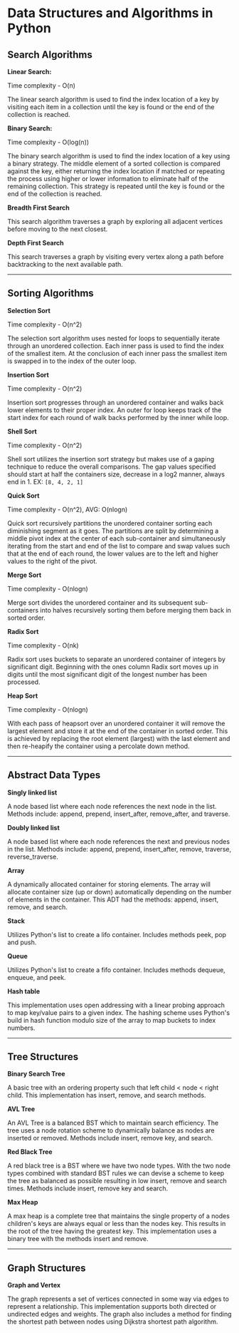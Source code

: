 # Data Structures and Algorithms in Python
## Search Algorithms
**Linear Search:**

Time complexity - O(n)

The linear search algorithm is used to find the index location
of a key by visiting each item in a collection until the key 
is found or the end of the collection is reached.

**Binary Search:**

Time complexity - O(log(n))

The binary search algorithm is used to find the index location
of a key using a binary strategy. The middle element of a sorted
collection is compared against the key, either returning the index
location if matched or repeating the process using higher or lower
information to eliminate half of the remaining collection. This
strategy is repeated until the key is found or the end of the
collection is reached.

**Breadth First Search**

This search algorithm traverses a graph by exploring all adjacent
vertices before moving to the next closest.

**Depth First Search**

This search traverses a graph by visiting every vertex along a path
before backtracking to the next available path.
___
## Sorting Algorithms
**Selection Sort**

Time complexity - O(n^2)

The selection sort algorithm uses nested for loops to 
sequentially iterate through an unordered collection. Each inner
pass is used to find the index of the smallest item. 
At the conclusion of each inner pass the smallest item is swapped
in to the index of the outer loop.

**Insertion Sort**

Time complexity - O(n^2)

Insertion sort progresses through an unordered container and
walks back lower elements to their proper index. An outer for loop
keeps track of the start index for each round of walk backs 
performed by the inner while loop. 

**Shell Sort**

Time complexity - O(n^2)

Shell sort utilizes the insertion sort strategy but makes
use of a gaping technique to reduce the overall comparisons.
The gap values specified should start at half the containers size,
decrease in a log2 manner, always end in 1. 
EX: `[8, 4, 2, 1]`

**Quick Sort**

Time complexity - O(n^2), AVG: O(nlogn)

Quick sort recursively partitions the unordered container
sorting each diminishing segment as it goes. The partitions are
split by determining a middle pivot index at the center of each
sub-container and simultaneously iterating from the start and end
of the list to compare and swap values such that at the end of
each round, the lower values are to the left and higher values
to the right of the pivot.

**Merge Sort**

Time complexity - O(nlogn)

Merge sort divides the unordered container and its subsequent 
sub-containers into halves recursively sorting them before merging
them back in sorted order.

**Radix Sort**

Time complexity - O(nk)

Radix sort uses buckets to separate an unordered container of
integers by significant digit. Beginning with the ones column
Radix sort moves up in digits until the most significant digit
of the longest number has been processed.

**Heap Sort**

Time complexity - O(nlogn)

With each pass of heapsort over an unordered container it will 
remove the largest element and store it at the end of the container
in sorted order. This is achieved by replacing the root element
(largest) with the last element and then re-heapify the 
container using a percolate down method.
___
## Abstract Data Types
**Singly linked list**

A node based list where each node references the next node in
the list. Methods include: append, prepend, insert_after,
remove_after, and traverse.

**Doubly linked list**

A node based list where each node references the next and previous
nodes in the list. Methods include: append, prepend, insert_after,
remove, traverse, reverse_traverse.

**Array**

A dynamically allocated container for storing elements. The array
will allocate container size (up or down) automatically depending
on the number of elements in the container. This ADT had the
methods: append, insert, remove, and search.

**Stack**

Utilizes Python's list to create a lifo container. Includes 
methods peek, pop and push.

**Queue**

Utilizes Python's list to create a fifo container. Includes
methods dequeue, enqueue, and peek.

**Hash table**

This implementation uses open addressing with a linear probing
approach to map key/value pairs to a given index. The hashing
scheme uses Python's build in hash function modulo size of the
array to map buckets to index numbers.
___
## Tree Structures
**Binary Search Tree**

A basic tree with an ordering property such that left child < node
< right child. This implementation has insert, remove, and
search methods.

**AVL Tree**

An AVL Tree is a balanced BST which to maintain search efficiency.
The tree uses a node rotation scheme to dynamically balance as
nodes are inserted or removed. Methods include insert, remove key,
and search.

**Red Black Tree**

A red black tree is a BST where we have two node types. With the
two node types combined with standard BST rules we can devise a
scheme to keep the tree as balanced as possible resulting in low
insert, remove and search times. Methods include insert, remove key
and search.

**Max Heap**

A max heap is a complete tree that maintains the single property
of a nodes children's keys are always equal or less than the nodes
key. This results in the root of the tree having the greatest key.
This implementation uses a binary tree with the methods insert and
remove.
___
## Graph Structures

**Graph and Vertex**

The graph represents a set of vertices connected 
in some way via edges to represent a relationship. This
implementation supports both directed or undirected edges and
weights. The graph also includes a method for finding the shortest
path between nodes using Dijkstra shortest path algorithm.


